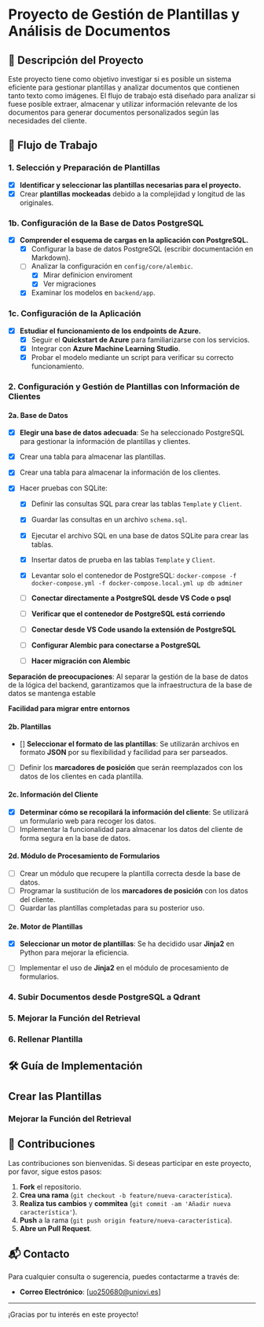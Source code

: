 # Proyecto de Gestión de Plantillas y Análisis de Documentos

## 📄 Descripción del Proyecto

Este proyecto tiene como objetivo investigar si es posible un sistema eficiente para gestionar plantillas y analizar documentos que contienen tanto texto como imágenes. El flujo de trabajo está diseñado para analizar si fuese posible extraer, almacenar y utilizar información relevante de los documentos para generar documentos personalizados según las necesidades del cliente.

## 🚀 Flujo de Trabajo

### 1. Selección y Preparación de Plantillas

- [x] **Identificar y seleccionar las plantillas necesarias para el proyecto.**
- [x] Crear **plantillas mockeadas** debido a la complejidad y longitud de las originales.

### 1b. Configuración de la Base de Datos PostgreSQL

- [x] **Comprender el esquema de cargas en la aplicación con PostgreSQL.**
  - [x] Configurar la base de datos PostgreSQL (escribir documentación en Markdown).
  - [ ] Analizar la configuración en `config/core/alembic`.
    - [x] Mirar definicion enviroment 
    - [x] Ver migraciones
  - [x] Examinar los modelos en `backend/app`.

### 1c. Configuración de la Aplicación

- [x] **Estudiar el funcionamiento de los endpoints de Azure.**
  - [x] Seguir el **Quickstart de Azure** para familiarizarse con los servicios.
  - [x] Integrar con **Azure Machine Learning Studio**.
  - [x] Probar el modelo mediante un script para verificar su correcto funcionamiento.
    
### 2. Configuración y Gestión de Plantillas con Información de Clientes

#### 2a. Base de Datos

- [x] **Elegir una base de datos adecuada**: Se ha seleccionado PostgreSQL para gestionar la información de plantillas y clientes.
- [x] Crear una tabla para almacenar las plantillas.
- [x] Crear una tabla para almacenar la información de los clientes.
- [x] Hacer pruebas con SQLite:

   - [x] Definir las consultas SQL para crear las tablas `Template` y `Client`.
   - [x] Guardar las consultas en un archivo `schema.sql`.
   - [x] Ejecutar el archivo SQL en una base de datos SQLite para crear las tablas.
   - [x] Insertar datos de prueba en las tablas `Template` y `Client`.
   - [x] Levantar solo el contenedor de PostgreSQL: `docker-compose -f docker-compose.yml -f docker-compose.local.yml up db adminer`
   - [ ] **Conectar directamente a PostgreSQL desde VS Code o psql**
   - [ ] **Verificar que el contenedor de PostgreSQL está corriendo**
   - [ ] **Conectar desde VS Code usando la extensión de PostgreSQL**
   - [ ] **Configurar Alembic para conectarse a PostgreSQL**
   - [ ] **Hacer migración con Alembic**

  
**Separación de preocupaciones**: Al separar la gestión de la base de datos de la lógica del backend, garantizamos que la infraestructura de la base de datos se mantenga estable 

**Facilidad para migrar entre entornos**

#### 2b. Plantillas

- [] **Seleccionar el formato de las plantillas**: Se utilizarán archivos en formato **JSON** por su flexibilidad y facilidad para ser parseados.
- [ ] Definir los **marcadores de posición** que serán reemplazados con los datos de los clientes en cada plantilla.

#### 2c. Información del Cliente

- [x] **Determinar cómo se recopilará la información del cliente**: Se utilizará un formulario web para recoger los datos.
- [ ] Implementar la funcionalidad para almacenar los datos del cliente de forma segura en la base de datos.

#### 2d. Módulo de Procesamiento de Formularios

- [ ] Crear un módulo que recupere la plantilla correcta desde la base de datos.
- [ ] Programar la sustitución de los **marcadores de posición** con los datos del cliente.
- [ ] Guardar las plantillas completadas para su posterior uso.

#### 2e. Motor de Plantillas

- [x] **Seleccionar un motor de plantillas**: Se ha decidido usar **Jinja2** en Python para mejorar la eficiencia.
- [ ] Implementar el uso de **Jinja2** en el módulo de procesamiento de formularios.


### 4. Subir Documentos desde PostgreSQL a Qdrant

### 5. Mejorar la Función del Retrieval

### 6. Rellenar Plantilla

## 🛠️ Guía de Implementación

## Crear las Plantillas

### Mejorar la Función del Retrieval

## 🤝 Contribuciones

Las contribuciones son bienvenidas. Si deseas participar en este proyecto, por favor, sigue estos pasos:

1. **Fork** el repositorio.
2. **Crea una rama** (`git checkout -b feature/nueva-característica`).
3. **Realiza tus cambios** y **commitea** (`git commit -am 'Añadir nueva característica'`).
4. **Push** a la rama (`git push origin feature/nueva-característica`).
5. **Abre un Pull Request**.

## 📬 Contacto

Para cualquier consulta o sugerencia, puedes contactarme a través de:

- **Correo Electrónico**: [uo250680@uniovi.es]

---

¡Gracias por tu interés en este proyecto!

